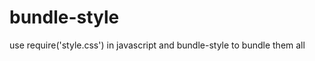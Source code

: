 bundle-style
============

use require('style.css') in javascript and bundle-style to bundle them all
